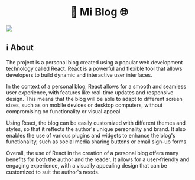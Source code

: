 <h1 align="center">📝 Mi Blog 🌐</h1>

<img src="https://i.imgur.com/fqvHknn.png" />

## ℹ About

The project is a personal blog created using a popular web development technology called React. React is a powerful and flexible tool that allows developers to build dynamic and interactive user interfaces.

In the context of a personal blog, React allows for a smooth and seamless user experience, with features like real-time updates and responsive design. This means that the blog will be able to adapt to different screen sizes, such as on mobile devices or desktop computers, without compromising on functionality or visual appeal.

Using React, the blog can be easily customized with different themes and styles, so that it reflects the author's unique personality and brand. It also enables the use of various plugins and widgets to enhance the blog's functionality, such as social media sharing buttons or email sign-up forms.

Overall, the use of React in the creation of a personal blog offers many benefits for both the author and the reader. It allows for a user-friendly and engaging experience, with a visually appealing design that can be customized to suit the author's needs.
